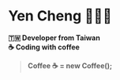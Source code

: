 # Yen Cheng 🧑🏻‍💻
**🇹🇼 Developer from Taiwan**<br/>
**☕️ Coding with coffee**<br/>
> **Coffee ☕️ = new Coffee();**<br/>

<!-- ## I'm boar rider that ride mountain pig 🐾 🐾 🐾
```
┴┬┴┬／￣＼＿／￣＼
┬┴┬┴▏　　▏▔▔▔▔＼
┴┬┴／＼　／　　　　　　﹨
┬┴∕　　　　　　　／　　　）
┴┬▏　　　　　　　　●　　▏
┬┴▏　　　　　　　　　　　▔█◤
┴◢██◣　　　　　　 ＼＿＿／   Hello 👋
┬█████◣　　　　　　　／　　　　
┴█████████████◣
◢██████████████▆▄
█◤◢██◣◥█████████◤＼
◥◢████　████████◤　　 ＼
┴█████　██████◤　　　　　 ﹨
┬│　　　│█████◤　　　　　　　　▏
┴│　　　│　　　　　　　　　　　　　　▏
┬∕　　　∕　　　　／▔▔▔＼　　　　 ∕
*∕＿＿_／﹨　　　∕　　　　　 ＼　　／＼
┬┴┬┴┬┴＼ 　　 ＼_　　　　　﹨／　　﹨
┴┬┴┬┴┬┴ ＼＿＿＿＼　　　　 ﹨／▔＼﹨／▔＼
┴┬┴┬┴┬┴┴┬┴┬┴┬┴＼　　 ∕　 ／▔﹨　／▔
```
-->
<!--
**ridemountainpig/ridemountainpig** is a ✨ _special_ ✨ repository because its `README.md` (this file) appears on your GitHub profile.

Here are some ideas to get you started:

- 🔭 I’m currently working on ...
- 🌱 I’m currently learning ...
- 👯 I’m looking to collaborate on ...
- 🤔 I’m looking for help with ...
- 💬 Ask me about ...
- 📫 How to reach me: ...
- 😄 Pronouns: ...
- ⚡ Fun fact: ...
-->
<!--
[![ridemountainpig GitHub Stats](https://github-readme-stats.vercel.app/api?username=ridemountainpig&count_private=true&show_icons=true&include_all_commits=true)](https://github.com/ridemountainpig)  
-->
<!--
[![ridemountainpig Top Langs](https://github-readme-stats.vercel.app/api/top-langs/?username=ridemountainpig&count_private=true&show_icons=true&include_all_commits=true)](https://github.com/ridemountainpig)
-->
